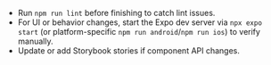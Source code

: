 - Run `npm run lint` before finishing to catch lint issues.
- For UI or behavior changes, start the Expo dev server via `npx expo start` (or platform-specific `npm run android`/`npm run ios`) to verify manually.
- Update or add Storybook stories if component API changes.